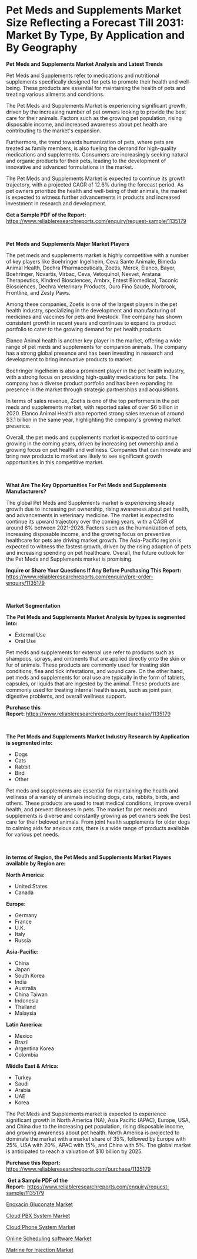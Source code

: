 <p><h1>Pet Meds and Supplements Market Size Reflecting a Forecast Till 2031: Market By Type, By Application and By Geography</h1></p><p><strong>Pet Meds and Supplements Market Analysis and Latest Trends</strong></p>
<p><p>Pet Meds and Supplements refer to medications and nutritional supplements specifically designed for pets to promote their health and well-being. These products are essential for maintaining the health of pets and treating various ailments and conditions.</p><p>The Pet Meds and Supplements Market is experiencing significant growth, driven by the increasing number of pet owners looking to provide the best care for their animals. Factors such as the growing pet population, rising disposable income, and increased awareness about pet health are contributing to the market's expansion.</p><p>Furthermore, the trend towards humanization of pets, where pets are treated as family members, is also fueling the demand for high-quality medications and supplements. Consumers are increasingly seeking natural and organic products for their pets, leading to the development of innovative and advanced formulations in the market.</p><p>The Pet Meds and Supplements Market is expected to continue its growth trajectory, with a projected CAGR of 12.6% during the forecast period. As pet owners prioritize the health and well-being of their animals, the market is expected to witness further advancements in products and increased investment in research and development.</p></p>
<p><strong>Get a Sample PDF of the Report:&nbsp;</strong> <a href="https://www.reliableresearchreports.com/enquiry/request-sample/1135179">https://www.reliableresearchreports.com/enquiry/request-sample/1135179</a></p>
<p>&nbsp;</p>
<p><strong>Pet Meds and Supplements Major Market Players</strong></p>
<p><p>The pet meds and supplements market is highly competitive with a number of key players like Boehringer Ingelheim, Ceva Sante Animale, Bimeda Animal Health, Dechra Pharmaceuticals, Zoetis, Merck, Elanco, Bayer, Boehringer, Novartis, Virbac, Ceva, Vetoquinol, Nexvet, Aratana Therapeutics, Kindred Biosciences, Ambrx, Entest Biomedical, Taconic Biosciences, Dechra Veterinary Products, Ouro Fino Saude, Norbrook, Frontline, and Zesty Paws.</p><p>Among these companies, Zoetis is one of the largest players in the pet health industry, specializing in the development and manufacturing of medicines and vaccines for pets and livestock. The company has shown consistent growth in recent years and continues to expand its product portfolio to cater to the growing demand for pet health products.</p><p>Elanco Animal health is another key player in the market, offering a wide range of pet meds and supplements for companion animals. The company has a strong global presence and has been investing in research and development to bring innovative products to market.</p><p>Boehringer Ingelheim is also a prominent player in the pet health industry, with a strong focus on providing high-quality medications for pets. The company has a diverse product portfolio and has been expanding its presence in the market through strategic partnerships and acquisitions.</p><p>In terms of sales revenue, Zoetis is one of the top performers in the pet meds and supplements market, with reported sales of over $6 billion in 2020. Elanco Animal Health also reported strong sales revenue of around $3.1 billion in the same year, highlighting the company's growing market presence.</p><p>Overall, the pet meds and supplements market is expected to continue growing in the coming years, driven by increasing pet ownership and a growing focus on pet health and wellness. Companies that can innovate and bring new products to market are likely to see significant growth opportunities in this competitive market.</p></p>
<p>&nbsp;</p>
<p><strong>What Are The Key Opportunities For Pet Meds and Supplements Manufacturers?</strong></p>
<p><p>The global Pet Meds and Supplements market is experiencing steady growth due to increasing pet ownership, rising awareness about pet health, and advancements in veterinary medicine. The market is expected to continue its upward trajectory over the coming years, with a CAGR of around 6% between 2021-2026. Factors such as the humanization of pets, increasing disposable income, and the growing focus on preventive healthcare for pets are driving market growth. The Asia-Pacific region is expected to witness the fastest growth, driven by the rising adoption of pets and increasing spending on pet healthcare. Overall, the future outlook for the Pet Meds and Supplements market is promising.</p></p>
<p><strong>Inquire or Share Your Questions If Any Before Purchasing This Report:</strong> <a href="https://www.reliableresearchreports.com/enquiry/pre-order-enquiry/1135179">https://www.reliableresearchreports.com/enquiry/pre-order-enquiry/1135179</a></p>
<p>&nbsp;</p>
<p><strong>Market Segmentation</strong></p>
<p><strong>The Pet Meds and Supplements Market Analysis by types is segmented into:</strong></p>
<p><ul><li>External Use</li><li>Oral Use</li></ul></p>
<p><p>Pet meds and supplements for external use refer to products such as shampoos, sprays, and ointments that are applied directly onto the skin or fur of animals. These products are commonly used for treating skin conditions, flea and tick infestations, and wound care. On the other hand, pet meds and supplements for oral use are typically in the form of tablets, capsules, or liquids that are ingested by the animal. These products are commonly used for treating internal health issues, such as joint pain, digestive problems, and overall wellness support.</p></p>
<p><strong>Purchase this Report:&nbsp;</strong><a href="https://www.reliableresearchreports.com/purchase/1135179">https://www.reliableresearchreports.com/purchase/1135179</a></p>
<p>&nbsp;</p>
<p><strong>The Pet Meds and Supplements Market Industry Research by Application is segmented into:</strong></p>
<p><ul><li>Dogs</li><li>Cats</li><li>Rabbit</li><li>Bird</li><li>Other</li></ul></p>
<p><p>Pet meds and supplements are essential for maintaining the health and wellness of a variety of animals including dogs, cats, rabbits, birds, and others. These products are used to treat medical conditions, improve overall health, and prevent diseases in pets. The market for pet meds and supplements is diverse and constantly growing as pet owners seek the best care for their beloved animals. From joint health supplements for older dogs to calming aids for anxious cats, there is a wide range of products available for various pet needs.</p></p>
<p>&nbsp;</p>
<p><strong>In terms of Region, the Pet Meds and Supplements Market Players available by Region are:</strong></p>
<p>
    <p> <strong> North America: </strong>
        <ul>
            <li>United States</li>
            <li>Canada</li>
        </ul>
        </p> 
    <p> <strong> Europe: </strong>
        <ul>
            <li>Germany</li>
            <li>France</li>
            <li>U.K.</li>
            <li>Italy</li>
            <li>Russia</li>
        </ul>
        </p> 
    <p> <strong> Asia-Pacific: </strong>
        <ul>
            <li>China</li>
            <li>Japan</li>
            <li>South Korea</li>
            <li>India</li>
            <li>Australia</li>
            <li>China Taiwan</li>
            <li>Indonesia</li>
            <li>Thailand</li>
            <li>Malaysia</li>
        </ul>
        </p> 
    <p> <strong> Latin America: </strong>
        <ul>
            <li>Mexico</li>
            <li>Brazil</li>
            <li>Argentina Korea</li>
            <li>Colombia</li>
        </ul>
        </p> 
    <p> <strong> Middle East & Africa: </strong>
        <ul>
            <li>Turkey</li>
            <li>Saudi</li>
            <li>Arabia</li>
            <li>UAE</li>
            <li>Korea</li>
        </ul>
    </p>
    </p>
<p><p>The Pet Meds and Supplements market is expected to experience significant growth in North America (NA), Asia Pacific (APAC), Europe, USA, and China due to the increasing pet population, rising disposable income, and growing awareness about pet health. North America is projected to dominate the market with a market share of 35%, followed by Europe with 25%, USA with 20%, APAC with 15%, and China with 5%. The global market is anticipated to reach a valuation of $10 billion by 2025.</p></p>
<p><strong>Purchase this Report: </strong><a href="https://www.reliableresearchreports.com/purchase/1135179">https://www.reliableresearchreports.com/purchase/1135179</a></p>
<p>&nbsp;<strong>Get a Sample PDF of the Report:&nbsp;&nbsp;</strong><a href="https://www.reliableresearchreports.com/enquiry/request-sample/1135179">https://www.reliableresearchreports.com/enquiry/request-sample/1135179</a></p>
<p><strong></strong></p>
<p><p><a href="https://github.com/singletonthaxterkelliehr2df/Market-Research-Report-List-1/blob/main/enoxacin-gluconate-market.md">Enoxacin Gluconate Market</a></p><p><a href="https://medium.com/@debramedina73/cloud-pbx-system-market-size-market-outlook-and-market-forecast-2024-to-2031-fc93c043f0d0">Cloud PBX System Market</a></p><p><a href="https://medium.com/@debramedina73/cloud-phone-system-market-size-cagr-trends-2024-2030-13c8b566d921">Cloud Phone System Market</a></p><p><a href="https://medium.com/@michellebutler19/online-scheduling-software-market-exploring-market-share-market-trends-and-future-growth-a31ee49d02f1">Online Scheduling software Market</a></p><p><a href="https://github.com/kufem1/Market-Research-Report-List-1/blob/main/matrine-for-injection-market.md">Matrine for Injection Market</a></p></p>